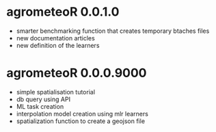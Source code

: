 # agrometeoR 0.0.1.0

* smarter benchmarking function that creates temporary btaches files
* new documentation articles
* new definition of the learners

# agrometeoR 0.0.0.9000

* simple spatialisation tutorial
* db query using API
* ML task creation
* interpolation model creation using mlr learners
* spatialization function to create a geojson file


